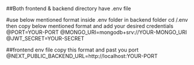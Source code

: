 ##Both frontend & backend directory have .env file

#use below mentioned format inside .env folder in backend folder
cd /.env then copy below mentioned format and add your desired credentials
@PORT=YOUR-PORT
@MONGO_URI=mongodb+srv://YOUR-MONGO_URI
@JWT_SECRET=YOUR-SECRET

##frontend env file copy this format and past you port
@NEXT_PUBLIC_BACKEND_URL=http://localhost:YOUR-PORT
